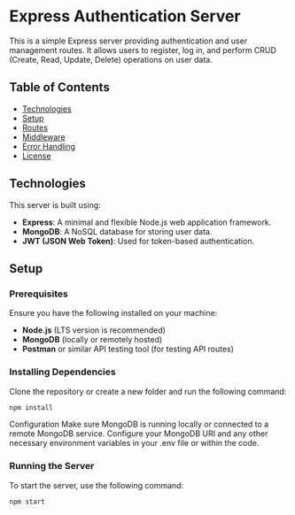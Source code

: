 # Express Authentication Server

This is a simple Express server providing authentication and user management routes. It allows users to register, log in, and perform CRUD (Create, Read, Update, Delete) operations on user data.

## Table of Contents
- [Technologies](#technologies)
- [Setup](#setup)
- [Routes](#routes)
- [Middleware](#middleware)
- [Error Handling](#error-handling)
- [License](#license)

## Technologies

This server is built using:
- **Express**: A minimal and flexible Node.js web application framework.
- **MongoDB**: A NoSQL database for storing user data.
- **JWT (JSON Web Token)**: Used for token-based authentication.

## Setup

### Prerequisites
Ensure you have the following installed on your machine:
- **Node.js** (LTS version is recommended)
- **MongoDB** (locally or remotely hosted)
- **Postman** or similar API testing tool (for testing API routes)

### Installing Dependencies

Clone the repository or create a new folder and run the following command:

```bash
npm install
```

Configuration
Make sure MongoDB is running locally or connected to a remote MongoDB service.
Configure your MongoDB URI and any other necessary environment variables in your .env file or within the code.

### Running the Server
To start the server, use the following command:
```bash
npm start
```
